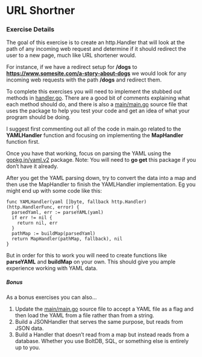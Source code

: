 # URL Shortner

### Exercise Details

The goal of this exercise is to create an http.Handler that will look at the path of any incoming web request and determine if it should redirect the user to a new page, much like URL shortener would.

For instance, if we have a redirect setup for **/dogs** to **https://www.somesite.com/a-story-about-dogs** we would look for any incoming web requests with the path **/dogs** and redirect them.

To complete this exercises you will need to implement the stubbed out methods in [handler.go][handlergo]. There are a good bit of comments explaining what each method should do, and there is also a [main/main.go][maingo] source file that uses the package to help you test your code and get an idea of what your program should be doing.

I suggest first commenting out all of the code in main.go related to the **YAMLHandler** function and focusing on implementing the **MapHandler** function first.

Once you have that working, focus on parsing the YAML using the [gopkg.in/yaml.v2][yaml2] package. Note: You will need to **go get** this package if you don’t have it already.

After you get the YAML parsing down, try to convert the data into a map and then use the MapHandler to finish the YAMLHandler implementation. Eg you might end up with some code like this:

```golang
func YAMLHandler(yaml []byte, fallback http.Handler) (http.HandlerFunc, error) {
  parsedYaml, err := parseYAML(yaml)
  if err != nil {
    return nil, err
  }
  pathMap := buildMap(parsedYaml)
  return MapHandler(pathMap, fallback), nil
}
```

But in order for this to work you will need to create functions like **parseYAML** and **buildMap** on your own. This should give you ample experience working with YAML data.

##### Bonus

As a bonus exercises you can also…

1. Update the [main/main.go][maingo] source file to accept a YAML file as a flag and then load the YAML from a file rather than from a string.
2. Build a JSONHandler that serves the same purpose, but reads from JSON data.
3. Build a Handler that doesn’t read from a map but instead reads from a database. Whether you use BoltDB, SQL, or something else is entirely up to you.


[yaml2]: https://pkg.go.dev/gopkg.in/yaml.v2
[handlergo]: https://github.com/gophercises/urlshort/blob/master/handler.go
[maingo]: https://github.com/gophercises/urlshort/blob/master/main/main.go
